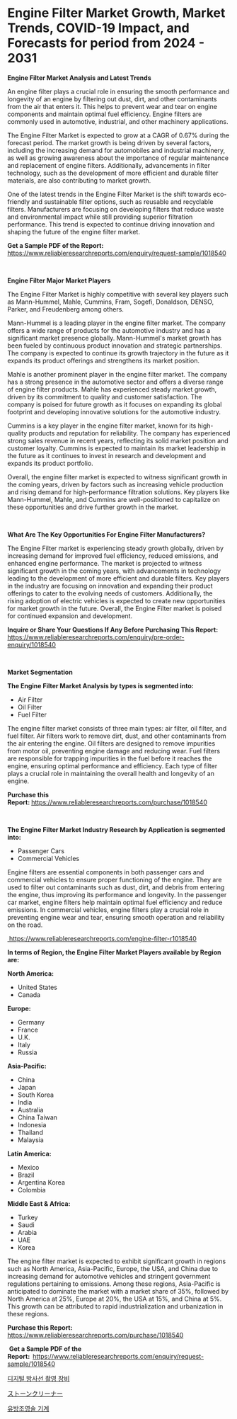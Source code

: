 <p><h1>Engine Filter Market Growth, Market Trends, COVID-19 Impact, and Forecasts for period from 2024 - 2031</h1></p><p><strong>Engine Filter Market Analysis and Latest Trends</strong></p>
<p><p>An engine filter plays a crucial role in ensuring the smooth performance and longevity of an engine by filtering out dust, dirt, and other contaminants from the air that enters it. This helps to prevent wear and tear on engine components and maintain optimal fuel efficiency. Engine filters are commonly used in automotive, industrial, and other machinery applications.</p><p>The Engine Filter Market is expected to grow at a CAGR of 0.67% during the forecast period. The market growth is being driven by several factors, including the increasing demand for automobiles and industrial machinery, as well as growing awareness about the importance of regular maintenance and replacement of engine filters. Additionally, advancements in filter technology, such as the development of more efficient and durable filter materials, are also contributing to market growth.</p><p>One of the latest trends in the Engine Filter Market is the shift towards eco-friendly and sustainable filter options, such as reusable and recyclable filters. Manufacturers are focusing on developing filters that reduce waste and environmental impact while still providing superior filtration performance. This trend is expected to continue driving innovation and shaping the future of the engine filter market.</p></p>
<p><strong>Get a Sample PDF of the Report:&nbsp;</strong> <a href="https://www.reliableresearchreports.com/enquiry/request-sample/1018540">https://www.reliableresearchreports.com/enquiry/request-sample/1018540</a></p>
<p>&nbsp;</p>
<p><strong>Engine Filter Major Market Players</strong></p>
<p><p>The Engine Filter Market is highly competitive with several key players such as Mann-Hummel, Mahle, Cummins, Fram, Sogefi, Donaldson, DENSO, Parker, and Freudenberg among others.</p><p>Mann-Hummel is a leading player in the engine filter market. The company offers a wide range of products for the automotive industry and has a significant market presence globally. Mann-Hummel's market growth has been fueled by continuous product innovation and strategic partnerships. The company is expected to continue its growth trajectory in the future as it expands its product offerings and strengthens its market position.</p><p>Mahle is another prominent player in the engine filter market. The company has a strong presence in the automotive sector and offers a diverse range of engine filter products. Mahle has experienced steady market growth, driven by its commitment to quality and customer satisfaction. The company is poised for future growth as it focuses on expanding its global footprint and developing innovative solutions for the automotive industry.</p><p>Cummins is a key player in the engine filter market, known for its high-quality products and reputation for reliability. The company has experienced strong sales revenue in recent years, reflecting its solid market position and customer loyalty. Cummins is expected to maintain its market leadership in the future as it continues to invest in research and development and expands its product portfolio.</p><p>Overall, the engine filter market is expected to witness significant growth in the coming years, driven by factors such as increasing vehicle production and rising demand for high-performance filtration solutions. Key players like Mann-Hummel, Mahle, and Cummins are well-positioned to capitalize on these opportunities and drive further growth in the market.</p></p>
<p>&nbsp;</p>
<p><strong>What Are The Key Opportunities For Engine Filter Manufacturers?</strong></p>
<p><p>The Engine Filter market is experiencing steady growth globally, driven by increasing demand for improved fuel efficiency, reduced emissions, and enhanced engine performance. The market is projected to witness significant growth in the coming years, with advancements in technology leading to the development of more efficient and durable filters. Key players in the industry are focusing on innovation and expanding their product offerings to cater to the evolving needs of customers. Additionally, the rising adoption of electric vehicles is expected to create new opportunities for market growth in the future. Overall, the Engine Filter market is poised for continued expansion and development.</p></p>
<p><strong>Inquire or Share Your Questions If Any Before Purchasing This Report:</strong> <a href="https://www.reliableresearchreports.com/enquiry/pre-order-enquiry/1018540">https://www.reliableresearchreports.com/enquiry/pre-order-enquiry/1018540</a></p>
<p>&nbsp;</p>
<p><strong>Market Segmentation</strong></p>
<p><strong>The Engine Filter Market Analysis by types is segmented into:</strong></p>
<p><ul><li>Air Filter</li><li>Oil Filter</li><li>Fuel Filter</li></ul></p>
<p><p>The engine filter market consists of three main types: air filter, oil filter, and fuel filter. Air filters work to remove dirt, dust, and other contaminants from the air entering the engine. Oil filters are designed to remove impurities from motor oil, preventing engine damage and reducing wear. Fuel filters are responsible for trapping impurities in the fuel before it reaches the engine, ensuring optimal performance and efficiency. Each type of filter plays a crucial role in maintaining the overall health and longevity of an engine.</p></p>
<p><strong>Purchase this Report:&nbsp;</strong><a href="https://www.reliableresearchreports.com/purchase/1018540">https://www.reliableresearchreports.com/purchase/1018540</a></p>
<p>&nbsp;</p>
<p><strong>The Engine Filter Market Industry Research by Application is segmented into:</strong></p>
<p><ul><li>Passenger Cars</li><li>Commercial Vehicles</li></ul></p>
<p><p>Engine filters are essential components in both passenger cars and commercial vehicles to ensure proper functioning of the engine. They are used to filter out contaminants such as dust, dirt, and debris from entering the engine, thus improving its performance and longevity. In the passenger car market, engine filters help maintain optimal fuel efficiency and reduce emissions. In commercial vehicles, engine filters play a crucial role in preventing engine wear and tear, ensuring smooth operation and reliability on the road.</p></p>
<p><a href="https://www.reliableresearchreports.com/engine-filter-r1018540">&nbsp;https://www.reliableresearchreports.com/engine-filter-r1018540</a></p>
<p><strong>In terms of Region, the Engine Filter Market Players available by Region are:</strong></p>
<p>
    <p> <strong> North America: </strong>
        <ul>
            <li>United States</li>
            <li>Canada</li>
        </ul>
        </p> 
    <p> <strong> Europe: </strong>
        <ul>
            <li>Germany</li>
            <li>France</li>
            <li>U.K.</li>
            <li>Italy</li>
            <li>Russia</li>
        </ul>
        </p> 
    <p> <strong> Asia-Pacific: </strong>
        <ul>
            <li>China</li>
            <li>Japan</li>
            <li>South Korea</li>
            <li>India</li>
            <li>Australia</li>
            <li>China Taiwan</li>
            <li>Indonesia</li>
            <li>Thailand</li>
            <li>Malaysia</li>
        </ul>
        </p> 
    <p> <strong> Latin America: </strong>
        <ul>
            <li>Mexico</li>
            <li>Brazil</li>
            <li>Argentina Korea</li>
            <li>Colombia</li>
        </ul>
        </p> 
    <p> <strong> Middle East & Africa: </strong>
        <ul>
            <li>Turkey</li>
            <li>Saudi</li>
            <li>Arabia</li>
            <li>UAE</li>
            <li>Korea</li>
        </ul>
    </p>
    </p>
<p><p>The engine filter market is expected to exhibit significant growth in regions such as North America, Asia-Pacific, Europe, the USA, and China due to increasing demand for automotive vehicles and stringent government regulations pertaining to emissions. Among these regions, Asia-Pacific is anticipated to dominate the market with a market share of 35%, followed by North America at 25%, Europe at 20%, the USA at 15%, and China at 5%. This growth can be attributed to rapid industrialization and urbanization in these regions.</p></p>
<p><strong>Purchase this Report: </strong><a href="https://www.reliableresearchreports.com/purchase/1018540">https://www.reliableresearchreports.com/purchase/1018540</a></p>
<p>&nbsp;<strong>Get a Sample PDF of the Report:&nbsp;&nbsp;</strong><a href="https://www.reliableresearchreports.com/enquiry/request-sample/1018540">https://www.reliableresearchreports.com/enquiry/request-sample/1018540</a></p>
<p><strong></strong></p>
<p><p><a href="https://github.com/fernandotryO5lson96765/Market-Research-Report-List-1/blob/main/333160519368.md">디지털 방사선 촬영 장비</a></p><p><a href="https://medium.com/@lilliandach1969/%E7%9F%B3%E6%9D%90%E6%B8%85%E6%8E%83%E6%A5%AD%E8%80%85%E5%B8%82%E5%A0%B4%E8%A6%8F%E6%A8%A1%E3%81%AF-%E3%82%B0%E3%83%AD%E3%83%BC%E3%83%90%E3%83%AB%E7%94%A3%E6%A5%AD%E3%81%AB%E3%81%8A%E3%81%91%E3%82%8B%E6%9C%80%E9%81%A9%E3%81%AA%E3%83%9E%E3%83%BC%E3%82%B1%E3%83%86%E3%82%A3%E3%83%B3%E3%82%B0%E3%83%81%E3%83%A3%E3%83%8D%E3%83%AB%E3%82%92%E7%A4%BA%E3%81%97%E3%81%A6%E3%81%84%E3%81%BE%E3%81%99-3ee77fcaf409">ストーンクリーナー</a></p><p><a href="https://github.com/CliftonFisher9067/Market-Research-Report-List-1/blob/main/363455619367.md">유방조영술 기계</a></p></p>